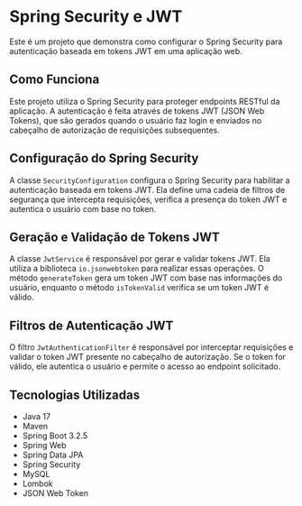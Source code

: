 # Spring Security e JWT
Este é um projeto que demonstra como configurar o Spring Security para autenticação baseada em tokens JWT em uma aplicação web.

## Como Funciona
Este projeto utiliza o Spring Security para proteger endpoints RESTful da aplicação.
A autenticação é feita através de tokens JWT (JSON Web Tokens),
que são gerados quando o usuário faz login e enviados no cabeçalho de autorização de requisições subsequentes.

## Configuração do Spring Security
A classe `SecurityConfiguration` configura o Spring Security para habilitar a autenticação baseada em tokens JWT.
Ela define uma cadeia de filtros de segurança que intercepta requisições, verifica a presença do token JWT e autentica o usuário com base no token.

## Geração e Validação de Tokens JWT
A classe `JwtService` é responsável por gerar e validar tokens JWT. Ela utiliza a biblioteca `io.jsonwebtoken` para realizar essas operações.
O método `generateToken` gera um token JWT com base nas informações do usuário, enquanto o método `isTokenValid` verifica se um token JWT é válido.

## Filtros de Autenticação JWT
O filtro `JwtAuthenticationFilter` é responsável por interceptar requisições e validar o token JWT presente no cabeçalho de autorização.
Se o token for válido, ele autentica o usuário e permite o acesso ao endpoint solicitado.

## Tecnologias Utilizadas
- Java 17
- Maven
- Spring Boot 3.2.5
- Spring Web
- Spring Data JPA
- Spring Security
- MySQL
- Lombok
- JSON Web Token
